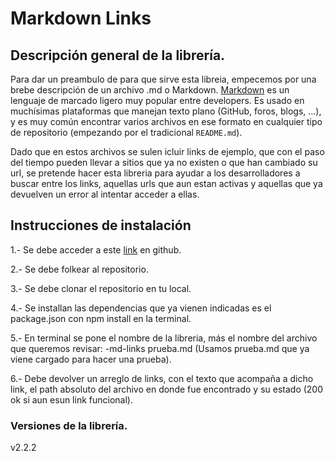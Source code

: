 # Markdown Links

## Descripción general de la librería.
Para dar un preambulo de para que sirve esta libreia, empecemos por una brebe descripción de un archivo .md o Markdown. [Markdown](https://es.wikipedia.org/wiki/Markdown) es un lenguaje de marcado
ligero muy popular entre developers. Es usado en muchísimas plataformas que
manejan texto plano (GitHub, foros, blogs, ...), y es muy común
encontrar varios archivos en ese formato en cualquier tipo de repositorio
(empezando por el tradicional `README.md`).

Dado que en estos archivos se sulen icluir links de ejemplo, que con el paso del tiempo pueden llevar a sitios que ya no existen o que han cambiado su url, se pretende hacer esta libreria para ayudar a los desarrolladores a buscar entre los links, aquellas urls que aun estan activas y aquellas que ya devuelven un error al intentar acceder a ellas.

## Instrucciones de instalación

1.- Se debe acceder a este [link](https://github.com/MirEnovi/cdmx-2018-01-FE-markdown) en github.

2.- Se debe folkear al repositorio.

3.- Se debe clonar el repositorio en tu local.

4.- Se installan las dependencias que ya vienen indicadas es el package.json con npm install en la terminal.

5.- En terminal se pone el nombre de la libreria, más el nombre del archivo que queremos revisar:
    -md-links prueba.md
(Usamos prueba.md que ya viene cargado para hacer una prueba).

6.- Debe devolver un arreglo de links, con el texto que acompaña a dicho link, el path absoluto del archivo en donde fue encontrado y su estado (200 ok si aun esun link funcional).

### Versiones de la librería.
v2.2.2

